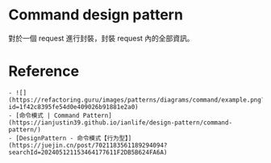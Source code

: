 # Command design pattern
對於一個 request 進行封裝，封裝 request 內的全部資訊。

# Reference
    - ![](https://refactoring.guru/images/patterns/diagrams/command/example.png?id=1f42c8395fe54d0e409026b91881e2a0)
    - [命令模式 | Command Pattern](https://ianjustin39.github.io/ianlife/design-pattern/command-pattern/)
    - [DesignPattern - 命令模式【行为型】](https://juejin.cn/post/7021183561189294094?searchId=202405121153464177611F2DB5B624FA6A)